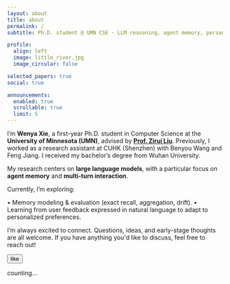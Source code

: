 ```yaml
---
layout: about
title: about
permalink: /
subtitle: Ph.D. student @ UMN CSE · LLM reasoning, agent memory, personalization

profile:
  align: left
  image: little_river.jpg
  image_circular: false

selected_papers: true
social: true

announcements:
  enabled: true
  scrollable: true
  limit: 5
---
```


I’m **Wenya Xie**, a first-year Ph.D. student in Computer Science at the **University of Minnesota (UMN)**, advised by [**Prof. Zirui Liu**](https://zirui-ray-liu.github.io/). Previously, I worked as a research assistant at CUHK (Shenzhen) with Benyou Wang and Feng Jiang. I received my bachelor’s degree from Wuhan University.

My research centers on **large language models**, with a particular focus on **agent memory** and **multi-turn interaction**.

Currently, I’m exploring:

• Memory modeling & evaluation (exact recall, aggregation, drift).
• Learning from user feedback expressed in natural language to adapt to personalized preferences.

I’m always excited to connect. Questions, ideas, and early-stage thoughts are all welcome.
If you have anything you'd like to discuss, feel free to reach out!

<div class="about-like-section" id="about-like-section">
  <button
    class="about-like-button"
    id="about-like-button"
    type="button"
    aria-label="like"
    aria-pressed="false"
    aria-describedby="about-like-count"
  >
    <span class="sr-only">like</span>
    <span class="about-like-button__icon" aria-hidden="true">
      <i class="fa-regular fa-thumbs-up" aria-hidden="true"></i>
    </span>
  </button>
  <p
    class="about-like-count"
    id="about-like-count"
    aria-live="polite"
    data-state="loading"
  >
    counting…
  </p>
</div>

<script
  defer
  src="https://cdn.jsdelivr.net/npm/canvas-confetti@1.6.0/dist/confetti.browser.min.js"
></script>
<script defer src="{{ '/assets/js/about-like.js' | relative_url | bust_file_cache }}"></script>
